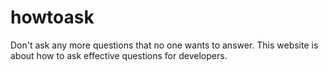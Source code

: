 # howtoask

Don't ask any more questions that no one wants to answer. This website is about how to ask effective questions for developers.
